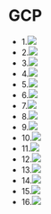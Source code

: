 # GCP

- 1.![](https://i.imgur.com/v58CGNn.png)
- 2.![](https://i.imgur.com/FERH0Rw.png)
- 3.![](https://i.imgur.com/CE3St8h.png)
- 4.![](https://i.imgur.com/tnGTbxw.png)
- 5.![](https://i.imgur.com/4Y0jJQ9.png)
- 6.![](https://i.imgur.com/6jKDqDA.png)
- 7.![](https://i.imgur.com/RudRcZL.png)
- 8.![](https://i.imgur.com/lWlZE4o.png)
- 9.![](https://i.imgur.com/4SIoS91.png)
- 10.![](https://i.imgur.com/2lxZqji.png)
- 11.![](https://i.imgur.com/HJKgBjQ.png)
- 12.![](https://i.imgur.com/PLq9oIK.png)
- 13.![](https://i.imgur.com/mGKh1CG.png)
- 14.![](https://i.imgur.com/UlQwSR2.png)
- 15.![](https://i.imgur.com/lIF31oU.png)
- 16.![](https://i.imgur.com/M9F2eWl.png)







